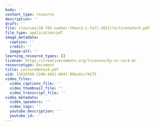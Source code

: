 ```yaml
---
body: ''
content_type: resource
description: ''
draft: ''
file: /courses/18-785-number-theory-i-fall-2021/lecturenotes5.pdf
file_type: application/pdf
image_metadata:
  caption: ''
  credit: ''
  image-alt: ''
learning_resource_types: []
license: https://creativecommons.org/licenses/by-nc-sa/4.0/
resourcetype: Document
title: LectureNotes5.pdf
uid: 15816f09-224b-4651-804f-95bc4cc74173
video_files:
  video_captions_file: ''
  video_thumbnail_file: ''
  video_transcript_file: ''
video_metadata:
  video_speakers: ''
  video_tags: ''
  youtube_description: ''
  youtube_id: ''
---
```

